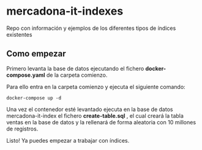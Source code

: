 # mercadona-it-indexes
Repo con información y ejemplos de los diferentes tipos de índices existentes


## Como empezar

Primero levanta la base de datos ejecutando el fichero **docker-compose.yaml** de la carpeta comienzo.

Para ello entra en la carpeta comienzo y ejecuta el siguiente comando:

`docker-compose up -d`

Una vez el contenedor esté levantado ejecuta en la base de datos mercadona-it-index el fichero **create-table.sql** , 
el cual creará la tabla ventas en la base de datos y la rellenará de forma aleatoria con 10 millones de registros.

Listo! Ya puedes empezar a trabajar con índices.
